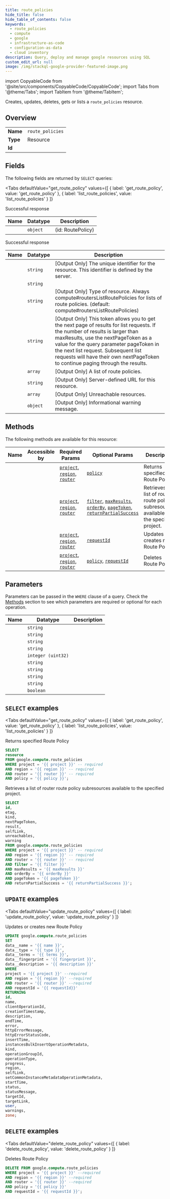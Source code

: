 ```yaml
--- 
title: route_policies
hide_title: false
hide_table_of_contents: false
keywords:
  - route_policies
  - compute
  - google
  - infrastructure-as-code
  - configuration-as-data
  - cloud inventory
description: Query, deploy and manage google resources using SQL
custom_edit_url: null
image: /img/stackql-google-provider-featured-image.png
---
```


import CopyableCode from '@site/src/components/CopyableCode/CopyableCode';
import Tabs from '@theme/Tabs';
import TabItem from '@theme/TabItem';

Creates, updates, deletes, gets or lists a <code>route_policies</code> resource.

## Overview
<table><tbody>
<tr><td><b>Name</b></td><td><code>route_policies</code></td></tr>
<tr><td><b>Type</b></td><td>Resource</td></tr>
<tr><td><b>Id</b></td><td><CopyableCode code="google.compute.route_policies" /></td></tr>
</tbody></table>

## Fields

The following fields are returned by `SELECT` queries:

<Tabs
    defaultValue="get_route_policy"
    values={[
        { label: 'get_route_policy', value: 'get_route_policy' },
        { label: 'list_route_policies', value: 'list_route_policies' }
    ]}
>
<TabItem value="get_route_policy">

Successful response

<table>
<thead>
    <tr>
    <th>Name</th>
    <th>Datatype</th>
    <th>Description</th>
    </tr>
</thead>
<tbody>
<tr>
    <td><CopyableCode code="resource" /></td>
    <td><code>object</code></td>
    <td> (id: RoutePolicy)</td>
</tr>
</tbody>
</table>
</TabItem>
<TabItem value="list_route_policies">

Successful response

<table>
<thead>
    <tr>
    <th>Name</th>
    <th>Datatype</th>
    <th>Description</th>
    </tr>
</thead>
<tbody>
<tr>
    <td><CopyableCode code="id" /></td>
    <td><code>string</code></td>
    <td>[Output Only] The unique identifier for the resource. This identifier is defined by the server.</td>
</tr>
<tr>
    <td><CopyableCode code="etag" /></td>
    <td><code>string</code></td>
    <td></td>
</tr>
<tr>
    <td><CopyableCode code="kind" /></td>
    <td><code>string</code></td>
    <td>[Output Only] Type of resource. Always compute#routersListRoutePolicies for lists of route policies. (default: compute#routersListRoutePolicies)</td>
</tr>
<tr>
    <td><CopyableCode code="nextPageToken" /></td>
    <td><code>string</code></td>
    <td>[Output Only] This token allows you to get the next page of results for list requests. If the number of results is larger than maxResults, use the nextPageToken as a value for the query parameter pageToken in the next list request. Subsequent list requests will have their own nextPageToken to continue paging through the results.</td>
</tr>
<tr>
    <td><CopyableCode code="result" /></td>
    <td><code>array</code></td>
    <td>[Output Only] A list of route policies.</td>
</tr>
<tr>
    <td><CopyableCode code="selfLink" /></td>
    <td><code>string</code></td>
    <td>[Output Only] Server-defined URL for this resource.</td>
</tr>
<tr>
    <td><CopyableCode code="unreachables" /></td>
    <td><code>array</code></td>
    <td>[Output Only] Unreachable resources.</td>
</tr>
<tr>
    <td><CopyableCode code="warning" /></td>
    <td><code>object</code></td>
    <td>[Output Only] Informational warning message.</td>
</tr>
</tbody>
</table>
</TabItem>
</Tabs>

## Methods

The following methods are available for this resource:

<table>
<thead>
    <tr>
    <th>Name</th>
    <th>Accessible by</th>
    <th>Required Params</th>
    <th>Optional Params</th>
    <th>Description</th>
    </tr>
</thead>
<tbody>
<tr>
    <td><a href="#get_route_policy"><CopyableCode code="get_route_policy" /></a></td>
    <td><CopyableCode code="select" /></td>
    <td><a href="#parameter-project"><code>project</code></a>, <a href="#parameter-region"><code>region</code></a>, <a href="#parameter-router"><code>router</code></a></td>
    <td><a href="#parameter-policy"><code>policy</code></a></td>
    <td>Returns specified Route Policy</td>
</tr>
<tr>
    <td><a href="#list_route_policies"><CopyableCode code="list_route_policies" /></a></td>
    <td><CopyableCode code="select" /></td>
    <td><a href="#parameter-project"><code>project</code></a>, <a href="#parameter-region"><code>region</code></a>, <a href="#parameter-router"><code>router</code></a></td>
    <td><a href="#parameter-filter"><code>filter</code></a>, <a href="#parameter-maxResults"><code>maxResults</code></a>, <a href="#parameter-orderBy"><code>orderBy</code></a>, <a href="#parameter-pageToken"><code>pageToken</code></a>, <a href="#parameter-returnPartialSuccess"><code>returnPartialSuccess</code></a></td>
    <td>Retrieves a list of router route policy subresources available to the specified project.</td>
</tr>
<tr>
    <td><a href="#update_route_policy"><CopyableCode code="update_route_policy" /></a></td>
    <td><CopyableCode code="update" /></td>
    <td><a href="#parameter-project"><code>project</code></a>, <a href="#parameter-region"><code>region</code></a>, <a href="#parameter-router"><code>router</code></a></td>
    <td><a href="#parameter-requestId"><code>requestId</code></a></td>
    <td>Updates or creates new Route Policy</td>
</tr>
<tr>
    <td><a href="#delete_route_policy"><CopyableCode code="delete_route_policy" /></a></td>
    <td><CopyableCode code="delete" /></td>
    <td><a href="#parameter-project"><code>project</code></a>, <a href="#parameter-region"><code>region</code></a>, <a href="#parameter-router"><code>router</code></a></td>
    <td><a href="#parameter-policy"><code>policy</code></a>, <a href="#parameter-requestId"><code>requestId</code></a></td>
    <td>Deletes Route Policy</td>
</tr>
</tbody>
</table>

## Parameters

Parameters can be passed in the `WHERE` clause of a query. Check the [Methods](#methods) section to see which parameters are required or optional for each operation.

<table>
<thead>
    <tr>
    <th>Name</th>
    <th>Datatype</th>
    <th>Description</th>
    </tr>
</thead>
<tbody>
<tr id="parameter-project">
    <td><CopyableCode code="project" /></td>
    <td><code>string</code></td>
    <td></td>
</tr>
<tr id="parameter-region">
    <td><CopyableCode code="region" /></td>
    <td><code>string</code></td>
    <td></td>
</tr>
<tr id="parameter-router">
    <td><CopyableCode code="router" /></td>
    <td><code>string</code></td>
    <td></td>
</tr>
<tr id="parameter-filter">
    <td><CopyableCode code="filter" /></td>
    <td><code>string</code></td>
    <td></td>
</tr>
<tr id="parameter-maxResults">
    <td><CopyableCode code="maxResults" /></td>
    <td><code>integer (uint32)</code></td>
    <td></td>
</tr>
<tr id="parameter-orderBy">
    <td><CopyableCode code="orderBy" /></td>
    <td><code>string</code></td>
    <td></td>
</tr>
<tr id="parameter-pageToken">
    <td><CopyableCode code="pageToken" /></td>
    <td><code>string</code></td>
    <td></td>
</tr>
<tr id="parameter-policy">
    <td><CopyableCode code="policy" /></td>
    <td><code>string</code></td>
    <td></td>
</tr>
<tr id="parameter-requestId">
    <td><CopyableCode code="requestId" /></td>
    <td><code>string</code></td>
    <td></td>
</tr>
<tr id="parameter-returnPartialSuccess">
    <td><CopyableCode code="returnPartialSuccess" /></td>
    <td><code>boolean</code></td>
    <td></td>
</tr>
</tbody>
</table>

## `SELECT` examples

<Tabs
    defaultValue="get_route_policy"
    values={[
        { label: 'get_route_policy', value: 'get_route_policy' },
        { label: 'list_route_policies', value: 'list_route_policies' }
    ]}
>
<TabItem value="get_route_policy">

Returns specified Route Policy

```sql
SELECT
resource
FROM google.compute.route_policies
WHERE project = '{{ project }}' -- required
AND region = '{{ region }}' -- required
AND router = '{{ router }}' -- required
AND policy = '{{ policy }}';
```
</TabItem>
<TabItem value="list_route_policies">

Retrieves a list of router route policy subresources available to the specified project.

```sql
SELECT
id,
etag,
kind,
nextPageToken,
result,
selfLink,
unreachables,
warning
FROM google.compute.route_policies
WHERE project = '{{ project }}' -- required
AND region = '{{ region }}' -- required
AND router = '{{ router }}' -- required
AND filter = '{{ filter }}'
AND maxResults = '{{ maxResults }}'
AND orderBy = '{{ orderBy }}'
AND pageToken = '{{ pageToken }}'
AND returnPartialSuccess = '{{ returnPartialSuccess }}';
```
</TabItem>
</Tabs>


## `UPDATE` examples

<Tabs
    defaultValue="update_route_policy"
    values={[
        { label: 'update_route_policy', value: 'update_route_policy' }
    ]}
>
<TabItem value="update_route_policy">

Updates or creates new Route Policy

```sql
UPDATE google.compute.route_policies
SET 
data__name = '{{ name }}',
data__type = '{{ type }}',
data__terms = '{{ terms }}',
data__fingerprint = '{{ fingerprint }}',
data__description = '{{ description }}'
WHERE 
project = '{{ project }}' --required
AND region = '{{ region }}' --required
AND router = '{{ router }}' --required
AND requestId = '{{ requestId}}'
RETURNING
id,
name,
clientOperationId,
creationTimestamp,
description,
endTime,
error,
httpErrorMessage,
httpErrorStatusCode,
insertTime,
instancesBulkInsertOperationMetadata,
kind,
operationGroupId,
operationType,
progress,
region,
selfLink,
setCommonInstanceMetadataOperationMetadata,
startTime,
status,
statusMessage,
targetId,
targetLink,
user,
warnings,
zone;
```
</TabItem>
</Tabs>


## `DELETE` examples

<Tabs
    defaultValue="delete_route_policy"
    values={[
        { label: 'delete_route_policy', value: 'delete_route_policy' }
    ]}
>
<TabItem value="delete_route_policy">

Deletes Route Policy

```sql
DELETE FROM google.compute.route_policies
WHERE project = '{{ project }}' --required
AND region = '{{ region }}' --required
AND router = '{{ router }}' --required
AND policy = '{{ policy }}'
AND requestId = '{{ requestId }}';
```
</TabItem>
</Tabs>
